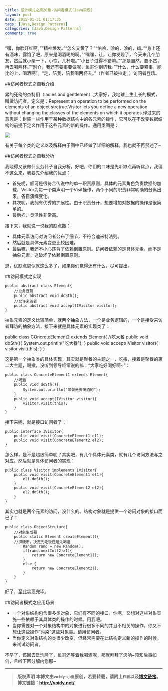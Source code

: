 ```yaml
---
title: 设计模式之第20章-访问者模式(Java实现)
layout: post
date: 2015-01-31 01:17:35
tags: [Java,Design Patterns]
categories: [Java,Design Patterns]
comments: true
---
```

“嘿，你脸好红啊。”“精神焕发。”“怎么又黄了？”“怕冷，涂的，涂的，蜡。”“身上还有酒味，露馅了吧，原来是喝酒喝的啊。”“嘿嘿，让，让你发现了，今天来几个朋友，然后就小聚一下，小饮，几杯啦。”“小日子过得不错嘛。”“那是自然，要不然，再去喝两杯。”“别介，我还有要事要做呢，鱼哥你别坑我。”“什么，什么要紧事，能比的上，喝酒啊”。“走，陪我，陪我喝两杯去。”（作者已被拉走。）访问者登场。

##访问者模式之自我介绍

累的死俺的杰特们（ladies and gentlemen）,大家好，我地球土生土长的模式，叫做访问者。定义是：Represent an operation to be performed on the elements of an object strctrue.Visitor lets you define a new operation without changing the classes of the elements on which it operates.译过来的意思是：封装一些作用于某种数据结构中的各元素的操作，它可以在不改变数据结构的前提下定义作用于这些元素的新的操作。通用类图是：

![](http://images.cnitblog.com/blog/666211/201501/310014188473429.png)

有关于每个类的定义以及解释由于图中已经做了详细的解释，我也就不再赘述了~

##访问者模式之自我分析

我晓得又该做什么劳什子自我分析，好吧，你们的口味是先听缺点再听优点，我偏不这么来，我要先介绍我的优点：

* 首先呢，额可是很符合传说中的单一职责原则，具体的元素角色负责数据的加载，Visitor为每一个类声明一个Visit操作，两个不同的职责非常明确的分离出来，各自演绎变化。
* 其次呢，我拥有优秀的扩展性。由于职责分开，想要增加对数据的操作是很简单的。
* 最后捏，灵活性非常高。

接下来，我就说一说我的缺点撒：

* 具体元素访问对访问者公布了细节，不符合迪米特法则。
* 然后就是具体元素变更比较困难。
* 最后嘛，我还不小心违背了依赖倒置原则。访问者依赖的是具体元素，而不是抽象元素，这破坏了依赖倒置原则。

恩，优缺点貌似就这么多了，如果你们觉得还有什么，尽可提出。

##访问模式之实现

	public abstract class Element{
	    //业务逻辑
	    public abstract void doSth();
	    //允许来访者
	    public abstract void accept(IVisitor visitor);
	}

抽象元素的定义比较简单，就两个抽象方法，一个是业务逻辑的，一个是接受来访者拜访的抽象方法，接下来就是具体元素的实现类了：

public class COncreteElement2 extends Element{
    //吃大餐
    public void doSth(){
        System.out.println("吃大餐");
    }
    public void accept(IVisitor visitor){
        visitor.visit(this);
    }
}

这是第一个抽象类的具体实现，其实就是聚餐的主题之一，吃撒，接着是聚餐的第二大主题，喝撒，没听到领导经常说的嘛：“大家吃好喝好啊~”：

	public class ConcreteElement1 extends Element{
	    //喝酒
	    public viod doSth(){
	        System.out.println("聚餐是要喝酒的");
	    }
	    public void accept(IVisitor visitor){
	        visitor.visit(this);
	    } 
	}

接下来呢，就是接口访问者了：

	public interface IVisitor{
	    public void visit(ConcreteElement1 el1);
	    public void visit(ConcreteElement2 el2);
	}

怎么样，是不是超级简单呢？其实吧，有几个具体元素类，就有几个访问方法与之对应。然后就是具体访问者的实现：

	public class Visitor implements IVisitor{
	    public void visit(ConcreteElement1 el1){
	        el1.doSth();
	    }
	    public void visit(ConcreteElement2 el2){
	        el2.doSth();
	    }
	}

其实也就是两个元素的访问，没什么的。结构对象就是提供一个访问对象的接口而已了：

	public class ObjectStruture{
	    //对象生成器
	    public static Element createElement(){
	    //掷硬币，决定先吃饭还是先喝酒
	        Random rand = new Random();
	        if(rand.nextInt(2)>1){
	            return new ConcreteElement1();
	        }
	        else {
	            return new ConcreteElement2();
	        }
	    }
	}

好了，至此实现完毕。

##访问者模式之应用场景


* 一个对象结构包含很多类对象，它们有不同的接口，你呢，又想对这些对象实施一些依赖于其具体类的操作的时候。用我吧。
* 当你需要对一个对象结构中的对象进行很多不同的并且不相关的操作，你又不想让这些操作“污染”这些对象类。请用访问者。
* 当你定义对象结构的类很少改变，但经常需要在此结构定义新的操作的时候。来试试访问者。

不早了，该回去洗洗睡了，鱼哥还等着我喝酒呢，那就拜拜了您呐~预知后事如何，且听下回分解内您那~


---
> **版权声明**
> **本博文由`voidy-小鱼`原创，若要转载，请附上`作者`以及[博文链接](http://voidy.net)。**
> **博文链接：<http://voidy.net/>**